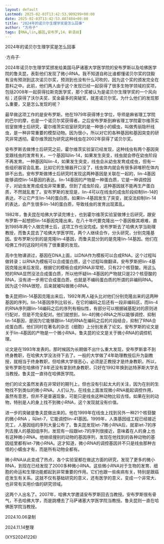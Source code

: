 ```yaml
---
layout: default
Lastmod: 2025-02-03T13:42:53.909299+00:00
date: 2025-02-03T13:42:53.087484+00:00
title: "2024年的诺贝尔生理学奖是怎么回事"
author: "方舟子"
tags: [RNA,lin,基因,安布罗,14，新语丝]
---
```


2024年的诺贝尔生理学奖是怎么回事

·方舟子·

2024年诺贝尔生理学奖颁发给美国马萨诸塞大学医学院的安布罗斯以及哈佛医学院的鲁夫昆，表彰他们发现了微小RNA。我不知道自称比谁都懂诺贝尔奖的饶毅有没有预测到这次诺贝尔奖，预测到也没有什么可吹的，因为这个奖的颁发完全在意料之中。此前，他们两人由于这个发现已经一起获得了很多生物学领域的奖项，包括2008年一起获得拉斯克医学奖，那个奖被认为是诺贝尔生理学奖的一个风向标；还获得了沃尔夫奖、奖金最多的突破奖，就差诺贝尔奖。为什么他们的发现那么重要，又是怎么发现的呢？

最早做这项工作的是安布罗斯。他在1979年获得博士学位，导师是麻省理工学院的巴尔的摩，也是一个诺贝尔奖获得者。之后安布罗斯到麻省理工学院霍尔维茨实验室做博士后研究，霍尔维茨实验室研究的是一种很小的蠕虫，叫做秀丽隐杆线虫，是一种非常重要的模型动物。因为很小，所以对它的各种基因和基因突变的研究非常透彻。霍尔维茨因为研究这种线虫在2002年获得了诺贝尔奖。

安布罗斯去做博士后研究之前，霍尔维茨实验室已经发现，这种线虫有两个基因突变跟线虫的发育有关。一个基因叫lin-14，如果发生突变，线虫就会停在幼虫阶段不再发育。一种基因叫lin-4，如果发生突变，线虫会从幼虫发育成成虫，但有一些组织器官会乱套。比如它的生殖器开口没了，线虫体内就会有很多卵堆积在体内排不出去。安布罗斯做博士后研究时发现这两种基因是关联在一起的，lin-4基因能够调控lin-14基因的表达。lin-14基因的产物是一种蛋白质，它是一种调控因子，对幼虫发育成成虫非常重要。但到了成虫阶段，这种基因就不能再生产蛋白质，不然就乱套了。安布罗斯的发现是，lin-4可以在线虫的成虫阶段抑制lin-14的表达，不让它产生lin-14的蛋白质。如果lin-4基因发生了突变，就没法抑制lin-14的表达，会产生很多lin-14的蛋白质，导致线虫的发育出现紊乱。

1982年，鲁夫昆在哈佛大学读完博士，也到霍尔维茨实验室做博士后研究，跟安布罗斯一起想把lin-14基因克隆出来。在八十年代要克隆出一个基因极其艰难，直到1985年两个人做完博士后，这项工作也没完成。安布罗斯去了哈佛大学当助理教授，而鲁夫昆去了哈佛大学医学院，两个人继续合作，分头研究，分别克隆基因。安布罗斯分到的是克隆lin-4基因，而鲁夫昆分到的是克隆lin-14基因。他们在哈佛工作的这段时间有了很重要的发现。

高中生物课讲过，基因在DNA上面，以DNA作为模板可以合成RNA，这个过程叫做转录；以RNA为模板可以合成蛋白质，这个过程叫做翻译。安布罗斯把lin-4基因克隆出来后发现，根据它的模板合成的RNA非常短，只有22个核苷酸。用这么短的RNA显然没法合成蛋白质，所以他怀疑lin-4基因的产物就只是22个核苷酸的RNA，没有进一步用它合成蛋白质，也就是不编码蛋白质的所谓的非编码RNA。因为这个RNA很短，后来就被叫做微小RNA。

鲁夫昆把lin-14基因克隆出来后，1992年两人碰头比对他们分别克隆出来的这两种基因的序列。lin-14基因序列比较长，在它的编码之后还有一段非编码区，而lin-4的RNA序列跟lin-14编码之后的序列有相似性，有部分可以根据碱基配对的原则进行配对，但是不完全配对。他们就想到，lin-4的微小RNA之所以能够调控、抑制lin-14基因，是因为它能够跟lin-14的RNA在编码之后的片段结合，抑制了RNA合成蛋白质。他们同时在著名的杂志《细胞》上分别发表了论文。安布罗斯的论文是关于lin-4基因的产物是一个微小RNA，鲁夫昆的论文是关于微小RNA的调控机理。

论文是在1993年发表的。那时候因为长期做不出什么重大发现，安布罗斯拿不到终身教职，在哈佛大学没法待下去了。一般的大学做了4年助理教授后升为副教授，就相当于终身教职，但哈佛大学很恶心，必须是正教授才是终身教职。所以，安布罗斯在哈佛待了8年还没有拿到终身教职，只好在1992年换到达特茅斯大学去当教授。鲁夫昆一直待在哈佛医学院。

他们的论文虽然发表在非常好的期刊上，但也没有引起太大的关注，因为在别的生物找不到类似的微小RNA。人们认为，在线虫上面发现微小RNA能起调控作用，虽然有意思，但并不是普遍现象，可能只是线虫这种动物比较古怪。如果在别的动物，特别是人的身上找不到微小RNA，这个发现就没有价值。

进一步的突破是鲁夫昆做出来的。他在1999年在线虫上找到另外一种21个核苷酸的微小RNA ，叫let-7，它能调控lin-41基因。1999年，人类基因组工程已经接近完工，人基因组的序列大量公布了。鲁夫昆发现let-7微小RNA后，就拿let-7的序列去搜人的基因组序列，发现有一段跟let-7的序列很接近，意味着在人的身上也有这种微小RNA。他继续搜别的动物的基因序列，发现在他找到的各种动物的基因组里都有let-7微小RNA。这才知道，微小RNA的调控基因并不只是线虫那种古怪的小蠕虫才有，而是所有动物全都有。

微小RNA从此变成了热点，各个实验室都在做这方面的研究，发现了更多的微小RNA，到现在已经发现了2000多种微小RNA。这些微小RNA对于生物的发育、细胞的命运和生理功能都起到非常重要的作用。它们也跟一些疾病有关，特别是跟癌症发生有关系。这就不仅有基础研究的意义，还有医学的意义，变成一个非常大、也非常有实用价值的研究领域。

这两个人出名了。2007年，哈佛大学邀请安布罗斯回去当教授。安布罗斯很有骨气，不去哈佛大学，而是跳槽去了马萨诸塞大学医学院当教授。鲁夫昆则一直在哈佛医学院当教授。

2024.10.06录制

2024.11.14整理

(XYS20241226)

